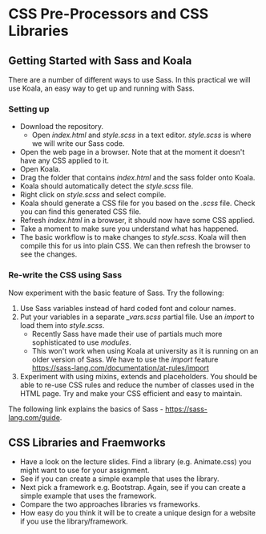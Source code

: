 # CSS Pre-Processors and CSS Libraries

## Getting Started with Sass and Koala
There are a number of different ways to use Sass. In this practical we will use Koala, an easy way to get up and running with Sass.

### Setting up
* Download the repository.
  * Open *index.html* and *style.scss* in a text editor.
    *style.scss* is where we will write our Sass code.
* Open the web page in a browser. Note that at the moment it doesn't have any CSS applied to it.
* Open Koala.
* Drag the folder that contains *index.html* and the sass folder onto Koala.
* Koala should automatically detect the *style.scss* file.
* Right click on *style.scss* and select compile.
* Koala should generate a CSS file for you based on the *.scss* file. Check you can find this generated CSS file.
* Refresh *index.html* in a browser, it should now have some CSS applied.
* Take a moment to make sure you understand what has happened.
* The basic workflow is to make changes to *style.scss*. Koala will then compile this for us into plain CSS. We can then refresh the browser to see the changes.

### Re-write the CSS using Sass
Now experiment with the basic feature of Sass. Try the following:
1. Use Sass variables instead of hard coded font and colour names.
2. Put your variables in a separate *_vars.scss* partial file. Use an *import* to load them into *style.scss*.
    * Recently Sass have made their use of partials much more sophisticated to use *modules*.
    * This won't work when using Koala at university as it is running on an older version of Sass. We have to use the *import* feature https://sass-lang.com/documentation/at-rules/import
3. Experiment with using mixins, extends and placeholders. You should be able to re-use CSS rules and reduce the number of classes used in the HTML page. Try and make your CSS efficient and easy to maintain.

The following link explains the basics of Sass - https://sass-lang.com/guide.

## CSS Libraries and Fraemworks
* Have a look on the lecture slides. Find a library (e.g. Animate.css) you might want to use for your assignment.
* See if you can create a simple example that uses the library.
* Next pick a framework e.g. Bootstrap. Again, see if you can create a simple example that uses the framework.
* Compare the two approaches libraries vs frameworks.
* How easy do you think it will be to create a unique design for a website if you use the library/framework. 
